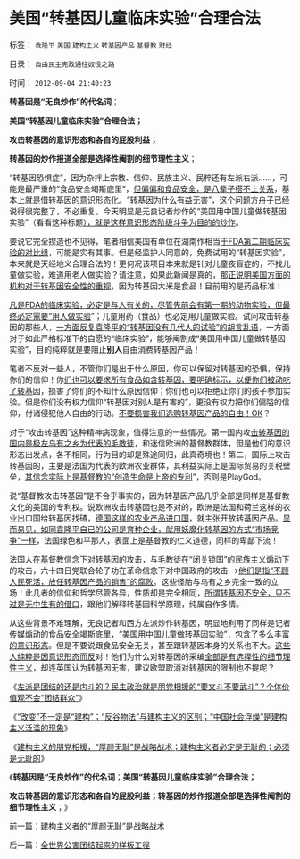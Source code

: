 # 美国“转基因儿童临床实验”合理合法

标签： `袁隆平` `美国` `建构主义` `转基因产品` `基督教` `财经` 

目录： `自由民主宪政通往奴役之路`

时间： `2012-09-04 21:40:23`

**转基因是“无良炒作”的代名词**；

**美国“转基因儿童临床实验”合理合法；**

**攻击转基因的意识形态和各自的屁股利益；**

**转基因的炒作报道全部是选择性阉割的细节理性主义**；

“转基因恐惧症”，因为杂拌上宗教、信仰、民族主义、民粹还有左派右派……，可能是最严重的“食品安全竭斯底里”，[但偏偏和食品安全，是八辈子搭不上关系](../../../2012/2/19/革命必须模糊，阴谋论必不可少；货币战争和转基因.md)，基本上就是借转基因的意识形态化。“转基因为什么有益无害”，这个问题方舟子已经说得很完整了，不必重复。今天明显是无良记者炒作的“美国用中国儿童做转基因实验”（看看这种标题[），就是这样意识形态阶级斗争为目的的炒作](../../../2011/6/13/对转基因竭斯底里的人到底反对什么？.md)。

要说它完全捏造也不见得，笔者相信美国有单位在湖南作相当[于FDA第二期临床实验的对比组](../../../2010/7/12/中医是玄学；双盲统计是医疗保险的依据.md)，可能是实有其事。但是经监护人同意的，免费试用的“转基因实验”，本来就是天经地义合理合法的！更何况该项目本来就是针对儿童夜盲症的，不找儿童做实验，难道用老人做实验？请注意，如果此新闻是真的，[那正说明美国方面的机构对于转基因安全性的重视](../../../2011/6/10/FDA监管越多越没有公益.md)，因为转基因大米是食品！目前用的是药品标准！

[凡是FDA的临床实验，必定是与人有关的，尽管先前会有第一期的动物实验，但最终必定需要“用人做实验](../../../2009/5/13/中医是理论，西医是检查标准；.md)”；儿童用药（食品）也必定用儿童做实验。试问攻击转基因的那些人，[一方面反复袁隆平的“转基因没有几代人的试验”的胡言乱语](../../../2010/3/5/权威同样有胡说八道的平等权力.md)，一方面对于如此严格标准下的自愿的“临床实验”，能够阉割成“美国用中国儿童做转基因实验”，目的纯粹就是要阻止**别人**自由消费转基因产品！

笔者不反对一些人，不管你们是出于什么原因，你可以保留对转基因的恐惧，保持你们的信仰！你[们也可以要求所有食品如含转基因，要明确标示，以便你们被动吃了转基](../../../2010/5/28/不要强迫转基因消费者是或否选择.md)因，损害了你们的不知什么原因信仰；你们也可以拒绝让你们的孩子参加实验。但是你们没有权力信仰“转基因对别人是有害的”，更没有权力把你们偏隘的信仰，付诸侵犯他人自由的行动。[不要损害我们选购转基因产品的自由！OK](../../../2011/6/13/转基因禁入侵犯了消费者的人权.md)？

对于“攻击转基因”这种精神病现象，值得注意的一些情况。第一国内攻[击转基因的国内是极左乌有之乡为代表的毛教徒](http://darthvad.blog.163.com/blog/static/53399470201082143559587/)，和迷信欧洲的基督教群体，但是他们的意识形态出发点，各不相同，行为目的却是殊途同归，此真奇境也！第二，国际上攻击转基因的，主要是法国为代表的欧洲农业群体，其利益实际上是国际贸易的关税壁垒，[其信念实际上是基督教的“创造生命是上帝的专利](../../../2010/2/2/炮轰进化论.md)”，否则是PlayGod。

说“基督教攻击转基因”是不合乎事实的，因为转基因产品几乎全部是同样是基督教文化的美国的专利权。说欧洲攻击转基因也是不对的，欧洲是法国和荷兰这样的农业出口国给转基因找碴，[德国这样的农业产品进口国](../../../2012/9/2/德国怎么可能没有粮食危机？人口危机？.md)，就主张开放转基因产品。[显而易见，如同袁隆平自已的公司是育种企业，就用妖魔化转基因的方式“市场竞争”一样](../../../2011/11/28/土地私有化改革的必要性和国企的关系.md)，法国绿色和平那人，表面上是基督教的仁义道德，同样的卑鄙下流！

法国人在基督教信念下对转基因的攻击，与毛教徒在“闭关锁国”的民族主义煽动下的攻击，六十四日党联合轮子功在革命信念下对中国政府的攻击——>[他们是指“不顾人民死活，放任转基因产品的销售”的腐败](../../../2010/3/4/“爱国分子”之“转基因经过一代人的检验”不成理由.md)。这些怪胎与乌有之乡完全一致的立场！此几者的信仰和哲学尽管各异，性质却是完全相同，[所谓转基因不安全，只不过是无中生有的借口](../../../2010/2/12/反对转基因是不正当垄断的非市场性行为.md)，跟他们解释转基因科学原理，纯属自作多情。

从这些背景不难理解，无良记者和西方左派炒作转基因，明显地利用了同样是记者传媒煽动的食品安全竭斯底里，“[美国用中国儿童做转基因实验”，包含了多么丰富的意识形态](../../../2010/2/11/反对转基因是吃饱着撑着.md)。但是不要说跟食品安全无关，甚至跟转基因本身的关系也不大。[这些人纯粹是因意识形态而反](../../../2011/7/12/粮食，转基因，食品安全的意识形态化；(大盘仍然强势).md)对！他们为什么对转基因的采编[全部是有选择性的细节理性主义](../../../2012/8/23/大学无书！拒绝细节理性主义！.md)，却连英国认为转基因无害，建议欧盟取消对转基因的限制也不提呢？

《[左派是团结的还是内斗的？民主政治就是朋党相援的“要文斗不要武斗”？个体价值观不会“团结群众”](../../../2012/9/4/民主就是朋党相援的“要文斗不要武斗”吗？.md)》

《[“改变”不一定是“建构”；“反谷物法”与建构主义的区别；“中国社会浮燥”是建构主义泛滥的现象](../../../2012/9/4/建构主义者必然朋党相援“阶级斗争”.md)》

《[建构主义的朋党相援，“厚颜无耻”是战略战术；建构主义者必定是无耻的；必须是无耻的](../../../2012/9/4/建构主义者的“厚颜无耻”是战略战术.md)》

《**转基因是“无良炒作”的代名词**；**美国“转基因儿童临床实验”合理合法；**

**攻击转基因的意识形态和各自的屁股利益；转基因的炒作报道全部是选择性阉割的细节理性主义**；》



前一篇：[建构主义者的“厚颜无耻”是战略战术](../../../2012/9/4/建构主义者的“厚颜无耻”是战略战术.md)

后一篇：[全世界公害团结起来的样板工徎](../../../2012/9/4/全世界公害团结起来的样板工徎.md)